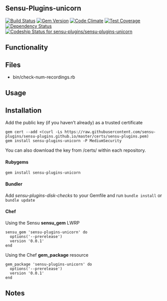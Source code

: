 ## Sensu-Plugins-unicorn

[![Build Status](https://travis-ci.org/sensu-plugins/sensu-plugins-unicorn.svg?branch=master)](https://travis-ci.org/sensu-plugins/sensu-plugins-unicorn)
[![Gem Version](https://badge.fury.io/rb/sensu-plugins-unicorn.svg)](http://badge.fury.io/rb/sensu-plugins-unicorn)
[![Code Climate](https://codeclimate.com/github/sensu-plugins/sensu-plugins-unicorn/badges/gpa.svg)](https://codeclimate.com/github/sensu-plugins/sensu-plugins-unicorn)
[![Test Coverage](https://codeclimate.com/github/sensu-plugins/sensu-plugins-unicorn/badges/coverage.svg)](https://codeclimate.com/github/sensu-plugins/sensu-plugins-unicorn)
[![Dependency Status](https://gemnasium.com/sensu-plugins/sensu-plugins-unicorn.svg)](https://gemnasium.com/sensu-plugins/sensu-plugins-unicorn)
[ ![Codeship Status for sensu-plugins/sensu-plugins-unicorn](https://codeship.com/projects/fc47fea0-e89c-0132-b8db-62885e5c211b/status?branch=master)](https://codeship.com/projects/82847)

## Functionality

## Files
 * bin/check-num-recordings.rb

## Usage

## Installation

Add the public key (if you haven’t already) as a trusted certificate

```
gem cert --add <(curl -Ls https://raw.githubusercontent.com/sensu-plugins/sensu-plugins.github.io/master/certs/sensu-plugins.pem)
gem install sensu-plugins-unicorn -P MediumSecurity
```

You can also download the key from /certs/ within each repository.

#### Rubygems

`gem install sensu-plugins-unicorn`

#### Bundler

Add *sensu-plugins-disk-checks* to your Gemfile and run `bundle install` or `bundle update`

#### Chef

Using the Sensu **sensu_gem** LWRP
```
sensu_gem 'sensu-plugins-unicorn' do
  options('--prerelease')
  version '0.0.1'
end
```

Using the Chef **gem_package** resource
```
gem_package 'sensu-plugins-unicorn' do
  options('--prerelease')
  version '0.0.1'
end
```

## Notes
